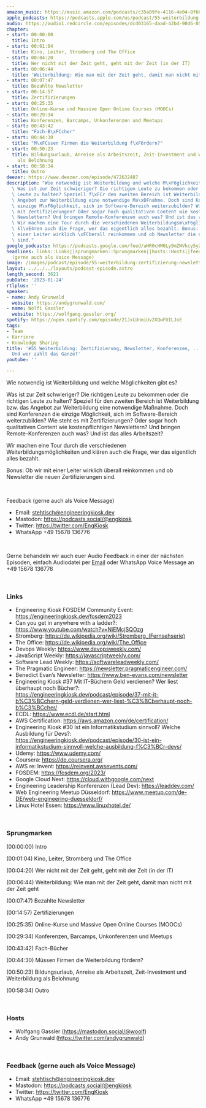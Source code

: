 ```yaml
---
amazon_music: https://music.amazon.com/podcasts/c35a09fe-4116-4e04-8f68-77d61b112e46/episodes/6e7c836a-8930-4b03-b8f3-af88caa6e3db/engineering-kiosk-55-weiterbildung-zertifizierung-newsletter-konferenzen-wie-warum-und-wer-zahlt-das-ganze
apple_podcasts: https://podcasts.apple.com/us/podcast/55-weiterbildung-zertifizierung-newsletter-konferenzen/id1603082924?i=1000596198729&uo=4
audio: https://audio1.redcircle.com/episodes/dcd03165-daad-42bd-90d6-0524fe595693/stream.mp3
chapter:
- start: 00:00:00
  title: Intro
- start: 00:01:04
  title: Kino, Leiter, Stromberg und The Office
- start: 00:04:20
  title: Wer nicht mit der Zeit geht, geht mit der Zeit (in der IT)
- start: 00:06:44
  title: 'Weiterbildung: Wie man mit der Zeit geht, damit man nicht mit der Zeit geht'
- start: 00:07:47
  title: Bezahlte Newsletter
- start: 00:14:57
  title: Zertifizierungen
- start: 00:25:35
  title: Online-Kurse und Massive Open Online Courses (MOOCs)
- start: 00:29:34
  title: Konferenzen, Barcamps, Unkonferenzen und Meetups
- start: 00:43:42
  title: "Fach-B\xFCcher"
- start: 00:44:30
  title: "M\xFCssen Firmen die Weiterbildung f\xF6rdern?"
- start: 00:50:23
  title: Bildungsurlaub, Anreise als Arbeitszeit, Zeit-Investment und Weiterbildung
    als Belohnung
- start: 00:58:34
  title: Outro
deezer: https://www.deezer.com/episode/472632487
description: "Wie notwendig ist Weiterbildung und welche M\xF6glichkeiten gibt es?\
  \ Was ist zur Zeit schwieriger? Die richtigen Leute zu bekommen oder die richtigen\
  \ Leute zu halten? Speziell f\xFCr den zweiten Bereich ist Weiterbildung bzw. das\
  \ Angebot zur Weiterbildung eine notwendige Ma\xDFnahme. Doch sind Konferenzen die\
  \ einzige M\xF6glichkeit, sich im Software-Bereich weiterzubilden? Wie steht es\
  \ mit Zertifizierungen? Oder sogar hoch qualitativen Content wie kostenpflichtigen\
  \ Newslettern? Und bringen Remote-Konferenzen auch was? Und ist das alles Arbeitszeit?\
  \ Wir machen eine Tour durch die verschiedenen Weiterbildungsm\xF6glichkeiten und\
  \ kl\xE4ren auch die Frage, wer das eigentlich alles bezahlt. Bonus: Ob wir mit\
  \ einer Leiter wirklich \xFCberall reinkommen und ob Newsletter die neuen Zertifizierungen\
  \ sind."
google_podcasts: https://podcasts.google.com/feed/aHR0cHM6Ly9mZWVkcy5yZWRjaXJjbGUuY29tLzBlY2ZkZmQ3LWZkYTEtNGMzZC05NTE1LTQ3NjcyN2Y5ZGY1ZQ/episode/ZmEwYWYzNTgtMGZmNC00N2VmLThhYjktN2U5OTdlNzJmNzJl?sa=X&ved=2ahUKEwiszuCc4N_8AhUXElkFHfgqCeYQkfYCegQIARAF
headlines: links::Links||sprungmarken::Sprungmarken||hosts::Hosts||feedback-gerne-auch-als-voice-message::Feedback
  (gerne auch als Voice Message)
image: /images/podcast/episode/55-weiterbildung-zertifizierung-newsletter-konferenzen-wie-warum-und-wer-zahlt-das-ganze.jpg
layout: ../../../layouts/podcast-episode.astro
length_second: 3621
pubDate: '2023-01-24'
rtlplus: ''
speaker:
- name: Andy Grunwald
  website: https://andygrunwald.com/
- name: Wolfi Gassler
  website: https://wolfgang.gassler.org/
spotify: https://open.spotify.com/episode/21JxLUnmiUv2XQwFUILJoE
tags:
- Team
- Karriere
- Knowledge Sharing
title: '#55 Weiterbildung: Zertifizierung, Newsletter, Konferenzen, ... Wie? Warum?
  Und wer zahlt das Ganze?'
youtube: ''

---
```

<p><span>Wie notwendig ist Weiterbildung und welche Möglichkeiten gibt es?</span></p><p><span>Was ist zur Zeit schwieriger? Die richtigen Leute zu bekommen oder die richtigen Leute zu halten? Speziell für den zweiten Bereich ist Weiterbildung bzw. das Angebot zur Weiterbildung eine notwendige Maßnahme. Doch sind Konferenzen die einzige Möglichkeit, sich im Software-Bereich weiterzubilden? Wie steht es mit Zertifizierungen? Oder sogar hoch qualitativen Content wie kostenpflichtigen Newslettern? Und bringen Remote-Konferenzen auch was? Und ist das alles Arbeitszeit?</span></p><p><span>Wir machen eine Tour durch die verschiedenen Weiterbildungsmöglichkeiten und klären auch die Frage, wer das eigentlich alles bezahlt.</span></p><p><span>Bonus: Ob wir mit einer Leiter wirklich überall reinkommen und ob Newsletter die neuen Zertifizierungen sind.</span></p><p><br></p><p><span>Feedback (gerne auch als Voice Message)</span></p><ul><li><span>Email: </span><a href="mailto:stehtisch@engineeringkiosk.dev" rel="nofollow">stehtisch@engineeringkiosk.dev</a></li><li><span>Mastodon: </span><a href="https://podcasts.social/@engkiosk" rel="nofollow">https://podcasts.social/@engkiosk</a></li><li><span>Twitter: </span><a href="https://twitter.com/EngKiosk" rel="nofollow">https://twitter.com/EngKiosk</a></li><li><span>WhatsApp </span>+49 15678 136776</li></ul><p><br></p><p><span>Gerne behandeln wir auch euer Audio Feedback in einer der nächsten Episoden, einfach Audiodatei per </span><a href="https://engineeringkiosk.dev/kontakt/">Email</a><span> oder WhatsApp Voice Message an </span>+49 15678 136776</p><p><br></p><h3 id="links">Links</h3><ul><li><span>Engineering Kiosk FOSDEM Community Event: </span><a href="https://engineeringkiosk.dev/fosdem2023">https://engineeringkiosk.dev/fosdem2023</a></li><li><span>Can you get in anywhere with a ladder?: </span><a href="https://www.youtube.com/watch?v=NiEMcjSQOzg" rel="nofollow">https://www.youtube.com/watch?v=NiEMcjSQOzg</a></li><li><span>Stromberg: </span><a href="https://de.wikipedia.org/wiki/Stromberg_(Fernsehserie)" rel="nofollow">https://de.wikipedia.org/wiki/Stromberg_(Fernsehserie)</a></li><li><span>The Office: </span><a href="https://de.wikipedia.org/wiki/The_Office" rel="nofollow">https://de.wikipedia.org/wiki/The_Office</a><span> </span></li><li><span>Devops Weekly: </span><a href="https://www.devopsweekly.com/" rel="nofollow">https://www.devopsweekly.com/</a></li><li><span>JavaScript Weekly: </span><a href="https://javascriptweekly.com/" rel="nofollow">https://javascriptweekly.com/</a></li><li><span>Software Lead Weekly: </span><a href="https://softwareleadweekly.com/" rel="nofollow">https://softwareleadweekly.com/</a></li><li><span>The Pragmatic Engineer: </span><a href="https://newsletter.pragmaticengineer.com/" rel="nofollow">https://newsletter.pragmaticengineer.com/</a></li><li><span>Benedict Evan’s Newsletter: </span><a href="https://www.ben-evans.com/newsletter" rel="nofollow">https://www.ben-evans.com/newsletter</a></li><li><span>Engineering Kiosk #37 Mit IT-Büchern Geld verdienen? Wer liest überhaupt noch Bücher?: </span><a href="https://engineeringkiosk.dev/podcast/episode/37-mit-it-b%C3%BCchern-geld-verdienen-wer-liest-%C3%BCberhaupt-noch-b%C3%BCcher/">https://engineeringkiosk.dev/podcast/episode/37-mit-it-b%C3%BCchern-geld-verdienen-wer-liest-%C3%BCberhaupt-noch-b%C3%BCcher/</a></li><li><span>ECDL: </span><a href="https://www.ecdl.de/start.html" rel="nofollow">https://www.ecdl.de/start.html</a></li><li><span>AWS Certification: </span><a href="https://aws.amazon.com/de/certification/" rel="nofollow">https://aws.amazon.com/de/certification/</a></li><li><span>Engineering Kiosk #30 Ist ein Informatikstudium sinnvoll? Welche Ausbildung für Devs?: </span><a href="https://engineeringkiosk.dev/podcast/episode/30-ist-ein-informatikstudium-sinnvoll-welche-ausbildung-f%C3%BCr-devs/">https://engineeringkiosk.dev/podcast/episode/30-ist-ein-informatikstudium-sinnvoll-welche-ausbildung-f%C3%BCr-devs/</a></li><li><span>Udemy: </span><a href="https://www.udemy.com/" rel="nofollow">https://www.udemy.com/</a></li><li><span>Coursera: </span><a href="https://de.coursera.org/" rel="nofollow">https://de.coursera.org/</a></li><li><span>AWS re: Invent: </span><a href="https://reinvent.awsevents.com/" rel="nofollow">https://reinvent.awsevents.com/</a></li><li><span>FOSDEM: </span><a href="https://fosdem.org/2023/" rel="nofollow">https://fosdem.org/2023/</a></li><li><span>Google Cloud Next: </span><a href="https://cloud.withgoogle.com/next" rel="nofollow">https://cloud.withgoogle.com/next</a></li><li><span>Engineering Leadership Konferenzen (Lead Dev): </span><a href="https://leaddev.com/" rel="nofollow">https://leaddev.com/</a></li><li><span>Web Engineering Meetup Düsseldorf: </span><a href="https://www.meetup.com/de-DE/web-engineering-duesseldorf/" rel="nofollow">https://www.meetup.com/de-DE/web-engineering-duesseldorf/</a></li><li><span>Linux Hotel Essen: </span><a href="https://www.linuxhotel.de/" rel="nofollow">https://www.linuxhotel.de/</a></li></ul><p><br></p><h3 id="sprungmarken">Sprungmarken</h3><p><span>(00:00:00) Intro</span></p><p><span>(00:01:04) Kino, Leiter, Stromberg und The Office</span></p><p><span>(00:04:20) Wer nicht mit der Zeit geht, geht mit der Zeit (in der IT)</span></p><p><span>(00:06:44) Weiterbildung: Wie man mit der Zeit geht, damit man nicht mit der Zeit geht</span></p><p><span>(00:07:47) Bezahlte Newsletter</span></p><p><span>(00:14:57) Zertifizierungen</span></p><p><span>(00:25:35) Online-Kurse und Massive Open Online Courses (MOOCs)</span></p><p><span>(00:29:34) Konferenzen, Barcamps, Unkonferenzen und Meetups</span></p><p><span>(00:43:42) Fach-Bücher</span></p><p><span>(00:44:30) Müssen Firmen die Weiterbildung fördern?</span></p><p><span>(00:50:23) Bildungsurlaub, Anreise als Arbeitszeit, Zeit-Investment und Weiterbildung als Belohnung</span></p><p><span>(00:58:34) Outro</span></p><p><br></p><h3 id="hosts">Hosts</h3><ul><li><span>Wolfgang Gassler (</span><a href="https://mastodon.social/@woolf" rel="nofollow">https://mastodon.social/@woolf</a><span>)</span></li><li><span>Andy Grunwald (</span><a href="https://twitter.com/andygrunwald" rel="nofollow">https://twitter.com/andygrunwald</a><span>)</span></li></ul><p><br></p><h3 id="feedback-gerne-auch-als-voice-message">Feedback (gerne auch als Voice Message)</h3><ul><li><span>Email: </span><a href="mailto:stehtisch@engineeringkiosk.dev" rel="nofollow">stehtisch@engineeringkiosk.dev</a></li><li><span>Mastodon: </span><a href="https://podcasts.social/@engkiosk" rel="nofollow">https://podcasts.social/@engkiosk</a></li><li><span>Twitter: </span><a href="https://twitter.com/EngKiosk" rel="nofollow">https://twitter.com/EngKiosk</a></li><li><span>WhatsApp </span>+49 15678 136776</li></ul>
